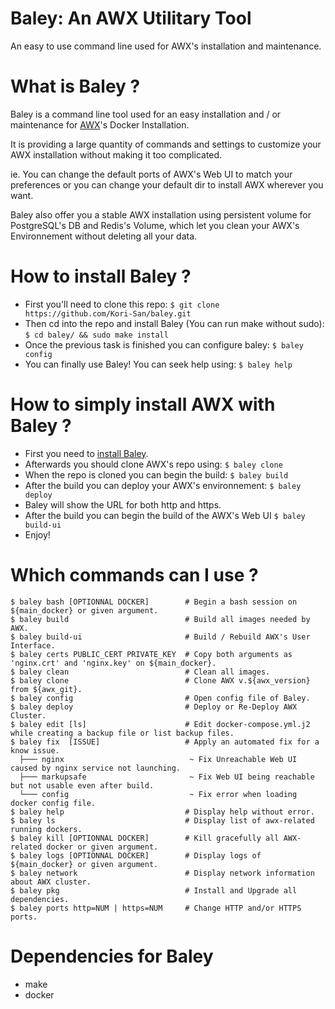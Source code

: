 # Baley: An AWX Utilitary Tool
An easy to use command line used for AWX's installation and maintenance.

# What is Baley ?
Baley is a command line tool used for an easy installation and / or maintenance for [AWX](https://github.com/ansible/awx#readme)'s Docker Installation.

It is providing a large quantity of commands and settings to customize your AWX installation without making it too complicated.

ie. You can change the default ports of AWX's Web UI to match your preferences or you can change your default dir to install AWX wherever you want.

Baley also offer you a stable AWX installation using persistent volume for PostgreSQL's DB and Redis's Volume, which let you clean your AWX's Environnement without deleting all your data.

# How to install Baley ?
- First you'll need to clone this repo: ```$ git clone https://github.com/Kori-San/baley.git```
- Then cd into the repo and install Baley (You can run make without sudo): ```$ cd baley/ && sudo make install```
- Once the previous task is finished you can configure baley: ```$ baley config```
- You can finally use Baley! You can seek help using: ```$ baley help```

# How to simply install AWX with Baley ?
- First you need to [install Baley](https://github.com/Kori-San/baley/blob/main/README.md#how-to-install-baley-).
- Afterwards you should clone AWX's repo using: ```$ baley clone```
- When the repo is cloned you can begin the build: ```$ baley build```
- After the build you can deploy your AWX's environnement: ```$ baley deploy```
- Baley will show the URL for both http and https.
- After the build you can begin the build of the AWX's Web UI ```$ baley build-ui```
- Enjoy!

# Which commands can I use ?
    $ baley bash [OPTIONNAL DOCKER]        # Begin a bash session on ${main_docker} or given argument.
    $ baley build                          # Build all images needed by AWX.
    $ baley build-ui                       # Build / Rebuild AWX's User Interface.
    $ baley certs PUBLIC_CERT PRIVATE_KEY  # Copy both arguments as 'nginx.crt' and 'nginx.key' on ${main_docker}.
    $ baley clean                          # Clean all images.
    $ baley clone                          # Clone AWX v.${awx_version} from ${awx_git}.
    $ baley config                         # Open config file of Baley.
    $ baley deploy                         # Deploy or Re-Deploy AWX Cluster.
    $ baley edit [ls]                      # Edit docker-compose.yml.j2 while creating a backup file or list backup files.
    $ baley fix  [ISSUE]                   # Apply an automated fix for a know issue.
      ├─── nginx                            ~ Fix Unreachable Web UI caused by nginx service not launching.
      ├─── markupsafe                       ~ Fix Web UI being reachable but not usable even after build.
      └─── config                           ~ Fix error when loading docker config file.
    $ baley help                           # Display help without error.
    $ baley ls                             # Display list of awx-related running dockers.
    $ baley kill [OPTIONNAL DOCKER]        # Kill gracefully all AWX-related docker or given argument.
    $ baley logs [OPTIONNAL DOCKER]        # Display logs of ${main_docker} or given argument.
    $ baley network                        # Display network information about AWX cluster.
    $ baley pkg                            # Install and Upgrade all dependencies.
    $ baley ports http=NUM | https=NUM     # Change HTTP and/or HTTPS ports.

# Dependencies for Baley
- make
- docker
